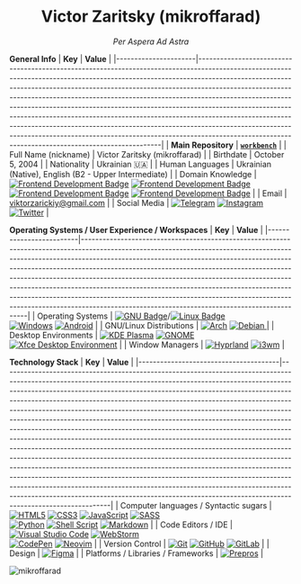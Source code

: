 <h1 align="center">Victor Zaritsky (mikroffarad)</h1>
<p align="center"><i>Per Aspera Ad Astra</i></p>
  
**General Info**
| **Key**              | **Value**                                                                                                                                                                                                                                                                                                                                                                                                                                                                                                                                                                                                                                                                                                          |
|----------------------|--------------------------------------------------------------------------------------------------------------------------------------------------------------------------------------------------------------------------------------------------------------------------------------------------------------------------------------------------------------------------------------------------------------------------------------------------------------------------------------------------------------------------------------------------------------------------------------------------------------------------------------------------------------------------------------------------------------------|
| **Main Repository**  | [**`workbench`**](https://github.com/mikroffarad/workbench/tree/main)                                                                                                                                                                                                                                                                                                                                                                                                                                                                                                                                                                                                                                              |
| Full Name (nickname) | Victor Zaritsky (mikroffarad)                                                                                                                                                                                                                                                                                                                                                                                                                                                                                                                                                                                                                                                                                      |
| Birthdate            | October 5, 2004                                                                                                                                                                                                                                                                                                                                                                                                                                                                                                                                                                                                                                                                                                    |
| Nationality          | Ukrainian 🇺🇦                                                                                                                                                                                                                                                                                                                                                                                                                                                                                                                                                                                                                                                                                                       |
| Human Languages      | Ukrainian (Native), English (B2 - Upper Intermediate)                                                                                                                                                                                                                                                                                                                                                                                                                                                                                                                                                                                                                                                              |
| Domain Knowledge     | [![Frontend Development Badge](https://img.shields.io/badge/-Frontend%20Development-01D277?style=for-the-badge&logoColor=white)](https://github.com/mikroffarad/mikroffarad) [![Frontend Development Badge](https://img.shields.io/badge/-Computer%20Science-5600FF?style=for-the-badge&logoColor=white)](https://github.com/mikroffarad/mikroffarad) <br> [![Frontend Development Badge](https://img.shields.io/badge/-Music%20Production-FF4314?style=for-the-badge&logoColor=white)](https://github.com/mikroffarad/mikroffarad)  [![Frontend Development Badge](https://img.shields.io/badge/-Eletrical%20Engineering-D0FF00?style=for-the-badge&logoColor=white)](https://github.com/mikroffarad/mikroffarad) |
| Email                | viktorzarickiy@gmail.com                                                                                                                                                                                                                                                                                                                                                                                                                                                                                                                                                                                                                                                                                           |
| Social Media         | [![Telegram](https://img.shields.io/badge/Telegram-2CA5E0?style=for-the-badge&logo=telegram&logoColor=white)](https://t.me/mikroffarad_perasperaadastra) [![Instagram](https://img.shields.io/badge/Instagram-%23E4405F.svg?style=for-the-badge&logo=Instagram&logoColor=white)](https://instagram.com/mikroffarad_perasperaadastra) [![Twitter](https://img.shields.io/badge/Twitter/X-%231DA1F2.svg?style=for-the-badge&logo=Twitter&logoColor=white)](https://twitter.com/mikroffarad)                                                                                                                                                                                                                          |

**Operating Systems / User Experience / Workspaces**
| **Key**                 | **Value**                                                                                                                                                                                                                                                                                                                                                                                                                                                                                                                                                                                                                       |
|-------------------------|---------------------------------------------------------------------------------------------------------------------------------------------------------------------------------------------------------------------------------------------------------------------------------------------------------------------------------------------------------------------------------------------------------------------------------------------------------------------------------------------------------------------------------------------------------------------------------------------------------------------------------|
| Operating Systems       | [![GNU Badge](https://img.shields.io/badge/-GNU-white?style=for-the-badge&logo=gnu&logoColor=black)](https://www.gnu.org/home.en.html)/[![Linux Badge](https://img.shields.io/badge/-Linux-FCC624?style=for-the-badge&logo=linux&logoColor=black)](https://www.kernel.org/) <br> [![Windows](https://img.shields.io/badge/Windows-0078D6?style=for-the-badge&logo=windows&logoColor=white)](https://www.microsoft.com/en-us/windows)  [![Android](https://img.shields.io/badge/Android-3DDC84?style=for-the-badge&logo=android&logoColor=white)](https://source.android.com/)                                                   |
| GNU/Linux Distributions | [![Arch](https://img.shields.io/badge/Arch-1793D1?logo=arch-linux&logoColor=fff&style=for-the-badge)](https://archlinux.org/) [ ![Debian](https://img.shields.io/badge/Debian-D70A53?style=for-the-badge&logo=debian&logoColor=white)                                                                                                                                                                                                                                                                                                                                                                ](https://www.debian.org/) |
| Desktop Environments    | [![KDE Plasma](https://img.shields.io/badge/KDE%20Plasma-1d99f3?style=for-the-badge&logo=kde&logoColor=white)](https://kde.org/plasma-desktop/) [  ![GNOME](https://img.shields.io/badge/GNOME-white?style=for-the-badge&logo=gnome&logoColor=black)](https://www.gnome.org/) [  ![Xfce Desktop Environment](https://img.shields.io/badge/Xfce-0849ad?style=for-the-badge&logo=Xfce&logoColor=white)](https://www.xfce.org/)                                                                                                                                                                                                    |
| Window Managers         | [![Hyprland](https://img.shields.io/badge/Hyprland-4E518B?style=for-the-badge&logo=hyprland&logoColor=white)](https://hyprland.org/) [![i3wm](https://img.shields.io/badge/i3wm-535D6C?style=for-the-badge)](https://i3wm.org)                                                                                                                                                                                                                                                                                                                                                                                                  |

**Technology Stack**
| **Key**                               | **Value**                                                                                                                                                                                                                                                                                                                                                                                                                                                                                                                                                                                                                                                                                                                                                                                                                                                                                                                                                                                                                                                                                                                                                        |
|---------------------------------------|------------------------------------------------------------------------------------------------------------------------------------------------------------------------------------------------------------------------------------------------------------------------------------------------------------------------------------------------------------------------------------------------------------------------------------------------------------------------------------------------------------------------------------------------------------------------------------------------------------------------------------------------------------------------------------------------------------------------------------------------------------------------------------------------------------------------------------------------------------------------------------------------------------------------------------------------------------------------------------------------------------------------------------------------------------------------------------------------------------------------------------------------------------------|
| Computer languages / Syntactic sugars | [![HTML5](https://img.shields.io/badge/html5-%23E34F26.svg?style=for-the-badge&logo=html5&logoColor=white)](https://developer.mozilla.org/en-US/docs/Learn/Getting_started_with_the_web/HTML_basics) [![CSS3](https://img.shields.io/badge/css3-%231572B6.svg?style=for-the-badge&logo=css3&logoColor=white)](https://developer.mozilla.org/en-US/docs/Web/CSS) [![JavaScript](https://img.shields.io/badge/javascript-%23323330.svg?style=for-the-badge&logo=javascript&logoColor=%23F7DF1E)](https://developer.mozilla.org/en-US/docs/Web/JavaScript) [![SASS](https://img.shields.io/badge/SASS-hotpink.svg?style=for-the-badge&logo=SASS&logoColor=white)](https://sass-lang.com) <br> [![Python](https://img.shields.io/badge/python-3670A0?style=for-the-badge&logo=python&logoColor=ffdd54)](https://www.python.org/)  [![Shell Script](https://img.shields.io/badge/shell_script-%23121011.svg?style=for-the-badge&logo=gnu-bash&logoColor=white)](https://www.gnu.org/software/bash/) [![Markdown](https://img.shields.io/badge/markdown-%23000000.svg?style=for-the-badge&logo=markdown&logoColor=white)](https://www.markdownguide.org/getting-started/) |
| Code Editors / IDE                    | [![Visual Studio Code](https://img.shields.io/badge/Visual%20Studio%20Code-0078d7.svg?style=for-the-badge&logo=visual-studio-code&logoColor=white)](https://code.visualstudio.com/)  [![WebStorm](https://img.shields.io/badge/webstorm-143?style=for-the-badge&logo=webstorm&logoColor=white&color=black)](https://www.jetbrains.com/webstorm/) <br> [![CodePen](https://img.shields.io/badge/CodePen-white?style=for-the-badge&logo=codepen&logoColor=black)](https://codepen.io/mikroffarad) [![Neovim](https://img.shields.io/badge/NeoVim-%2357A143.svg?&style=for-the-badge&logo=neovim&logoColor=white)](https://neovim.io/)                                                                                                                                                                                                                                                                                                                                                                                                                                                                                                                                 |
| Version Control                       | [![Git](https://img.shields.io/badge/git-%23F05033.svg?style=for-the-badge&logo=git&logoColor=white)](https://git-scm.com/) [![GitHub](https://img.shields.io/badge/github-%23121011.svg?style=for-the-badge&logo=github&logoColor=white)](https://github.com/mikroffarad) [![GitLab](https://img.shields.io/badge/gitlab-%23181717.svg?style=for-the-badge&logo=gitlab&logoColor=white)](https://gitlab.com/mikroffarad)                                                                                                                                                                                                                                                                                                                                                                                                                                                                                                                                                                                                                                                                                                                                        |
| Design                                | [![Figma](https://img.shields.io/badge/figma-%23F24E1E.svg?style=for-the-badge&logo=figma&logoColor=white)](https://figma.com)                                                                                                                                                                                                                                                                                                                                                                                                                                                                                                                                                                                                                                                                                                                                                                                                                                                                                                                                                                                                                                   |
| Platforms / Libraries / Frameworks    | [![Prepros](https://img.shields.io/badge/Prepros-23bee6?style=for-the-badge)](https://prepros.io/)                                                                                                                                                                                                                                                                                                                                                                                                                                                                                                                                                                                                                                                                                                                                                                                                                                                                                                                                                                                                                                                               |

<p><img align="center" src="https://github-readme-streak-stats.herokuapp.com/?user=mikroffarad&" alt="mikroffarad" /></p>
